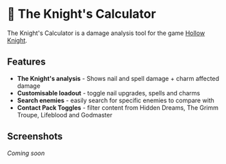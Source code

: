 # 👑 The Knight's Calculator

The Knight's Calculator is a damage analysis tool for the game [Hollow Knight](https://www.hollowknight.com/).

## Features

- **The Knight's analysis** - Shows nail and spell damage + charm affected damage
- **Customisable loadout** - toggle nail upgrades, spells and charms
- **Search enemies** - easily search for specific enemies to compare with
- **Contact Pack Toggles** - filter content from Hidden Dreams, The Grimm Troupe, Lifeblood and Godmaster

## Screenshots

_Coming soon_
